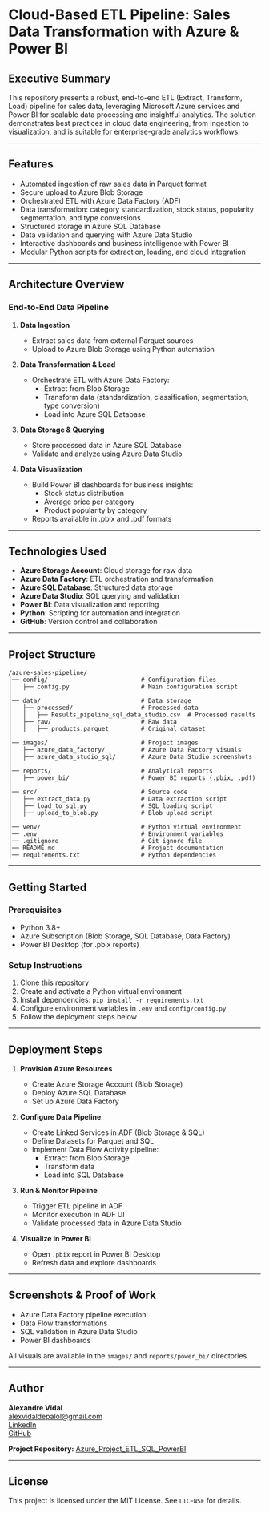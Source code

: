 # Cloud-Based ETL Pipeline: Sales Data Transformation with Azure & Power BI

## Executive Summary

This repository presents a robust, end-to-end ETL (Extract, Transform, Load) pipeline for sales data, leveraging Microsoft Azure services and Power BI for scalable data processing and insightful analytics. The solution demonstrates best practices in cloud data engineering, from ingestion to visualization, and is suitable for enterprise-grade analytics workflows.

---

## Features

- Automated ingestion of raw sales data in Parquet format
- Secure upload to Azure Blob Storage
- Orchestrated ETL with Azure Data Factory (ADF)
- Data transformation: category standardization, stock status, popularity segmentation, and type conversions
- Structured storage in Azure SQL Database
- Data validation and querying with Azure Data Studio
- Interactive dashboards and business intelligence with Power BI
- Modular Python scripts for extraction, loading, and cloud integration

---

## Architecture Overview

### End-to-End Data Pipeline

1. **Data Ingestion**
    - Extract sales data from external Parquet sources
    - Upload to Azure Blob Storage using Python automation

2. **Data Transformation & Load**
    - Orchestrate ETL with Azure Data Factory:
        - Extract from Blob Storage
        - Transform data (standardization, classification, segmentation, type conversion)
        - Load into Azure SQL Database

3. **Data Storage & Querying**
    - Store processed data in Azure SQL Database
    - Validate and analyze using Azure Data Studio

4. **Data Visualization**
    - Build Power BI dashboards for business insights:
        - Stock status distribution
        - Average price per category
        - Product popularity by category
    - Reports available in .pbix and .pdf formats

---

## Technologies Used

- **Azure Storage Account**: Cloud storage for raw data
- **Azure Data Factory**: ETL orchestration and transformation
- **Azure SQL Database**: Structured data storage
- **Azure Data Studio**: SQL querying and validation
- **Power BI**: Data visualization and reporting
- **Python**: Scripting for automation and integration
- **GitHub**: Version control and collaboration

---

## Project Structure

```
/azure-sales-pipeline/
│── config/                          # Configuration files
│   ├── config.py                    # Main configuration script
│
│── data/                            # Data storage
│   ├── processed/                   # Processed data
│   │   ├── Results_pipeline_sql_data_studio.csv  # Processed results
│   ├── raw/                         # Raw data
│   │   ├── products.parquet         # Original dataset
│
│── images/                          # Project images
│   ├── azure_data_factory/          # Azure Data Factory visuals
│   ├── azure_data_studio_sql/       # Azure Data Studio screenshots
│
│── reports/                         # Analytical reports
│   ├── power_bi/                    # Power BI reports (.pbix, .pdf)
│
│── src/                             # Source code
│   ├── extract_data.py              # Data extraction script
│   ├── load_to_sql.py               # SQL loading script
│   ├── upload_to_blob.py            # Blob upload script
│
│── venv/                            # Python virtual environment
│── .env                             # Environment variables
│── .gitignore                       # Git ignore file
│── README.md                        # Project documentation
│── requirements.txt                 # Python dependencies
```

---

## Getting Started

### Prerequisites
- Python 3.8+
- Azure Subscription (Blob Storage, SQL Database, Data Factory)
- Power BI Desktop (for .pbix reports)

### Setup Instructions
1. Clone this repository
2. Create and activate a Python virtual environment
3. Install dependencies: `pip install -r requirements.txt`
4. Configure environment variables in `.env` and `config/config.py`
5. Follow the deployment steps below

---

## Deployment Steps

1. **Provision Azure Resources**
    - Create Azure Storage Account (Blob Storage)
    - Deploy Azure SQL Database
    - Set up Azure Data Factory

2. **Configure Data Pipeline**
    - Create Linked Services in ADF (Blob Storage & SQL)
    - Define Datasets for Parquet and SQL
    - Implement Data Flow Activity pipeline:
        - Extract from Blob Storage
        - Transform data
        - Load into SQL Database

3. **Run & Monitor Pipeline**
    - Trigger ETL pipeline in ADF
    - Monitor execution in ADF UI
    - Validate processed data in Azure Data Studio

4. **Visualize in Power BI**
    - Open `.pbix` report in Power BI Desktop
    - Refresh data and explore dashboards

---

## Screenshots & Proof of Work

- Azure Data Factory pipeline execution
- Data Flow transformations
- SQL validation in Azure Data Studio
- Power BI dashboards

All visuals are available in the `images/` and `reports/power_bi/` directories.

---

## Author

**Alexandre Vidal**  
[alexvidaldepalol@gmail.com](mailto:alexvidaldepalol@gmail.com)  
[LinkedIn](https://www.linkedin.com/in/alex-vidal-de-palol-a18538155/)  
[GitHub](https://github.com/alexvidi)

**Project Repository:** [Azure_Project_ETL_SQL_PowerBI](https://github.com/alexvidi/Azure_Project_ETL_SQL_PowerBI)

---

## License

This project is licensed under the MIT License. See `LICENSE` for details.






